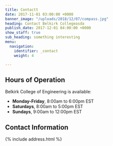 ```yaml
---
title: Contactt
date: 2017-11-01 03:00:00 +0000
banner_image: "/uploads/2018/12/07/compass.jpg"
heading: Contact Belkirk Collegeasda
publish_date: 2017-12-01 04:00:00 +0000
show_staff: true
sub_heading: something interesting
menu:
  navigation:
    identifier: _contact
    weight: 4

---
```

## Hours of Operation
Belkirk College of Engineering is available:

- **Monday-Friday**, 8:00am to 6:00pm EST
- **Saturdays**, 8:00am to 5:00pm EST
- **Sundays**, 9:00am to 12:00pm EST

## Contact Information
{% include address.html %}
